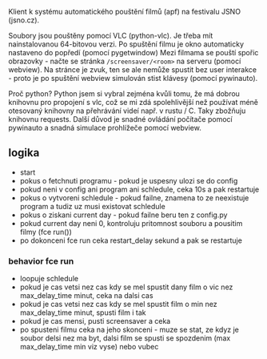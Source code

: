 Klient k systému automatického pouštění filmů (apf) na festivalu JSNO (jsno.cz). 

Soubory jsou pouštěny pomocí VLC (python-vlc). Je třeba mít nainstalovanou 64-bitovou verzi. Po spuštění filmu je okno automaticky nastaveno do popředí (pomocí pygetwindow) Mezi filmama se pouští spořic obrazovky - načte se stránka `/screensaver/<room>` na serveru (pomocí webview). Na stránce je zvuk, ten se ale nemůže spustit bez user interakce - proto je po spuštění webview simulován stist klávesy (pomocí pywinauto). 

Proč python? Python jsem si vybral zejména kvůli tomu, že má dobrou knihovnu pro propojení s vlc, což se mi zdá spolehlivější než používat méně otesovaný knihovny na přehrávání videí např. v rustu / C. Taky zbožňuju knihovnu requests. Další důvod je snadné ovládání počítače pomocí pywinauto a snadná simulace prohlížeče pomocí webview. 

## logika
- start
- pokus o fetchnuti programu - pokud je uspesny ulozi se do config
- pokud neni v config ani program ani schledule, ceka 10s a pak restartuje
- pokus o vytvoreni schledule - pokud failne, znamena to ze neexistuje program a tudiz uz musi existovat schledule
- pokus o ziskani current day - pokud failne beru ten z config.py
- pokud current day neni 0, kontroluju pritomnost souboru a pousitim filmy (fce run())
- po dokonceni fce run ceka restart_delay sekund a pak se restartuje

### behavior fce run
- loopuje schledule
- pokud je cas vetsi nez cas kdy se mel spustit dany film o vic nez max_delay_time minut, ceka na dalsi cas
- pokud je cas vetsi nez cas kdy se mel spustit film o min nez max_delay_time minut, spusti film i tak
- pokud je cas mensi, pusti screensaver a ceka
- po spusteni filmu ceka na jeho skonceni - muze se stat, ze kdyz je soubor delsi nez ma byt, dalsi film se spusti se spozdenim (max max_delay_time min viz vyse) nebo vubec